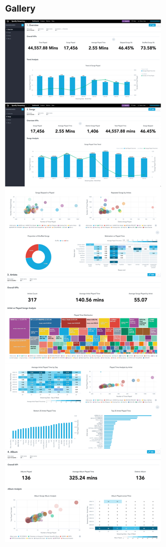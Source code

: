 # Gallery

<img src=KD1.png>
<img src=KD2_1.png>
<img src=KD2_2.png>
<img src=KD3_1.png>
<img src=KD3_2.png>
<img src=KD4.png>